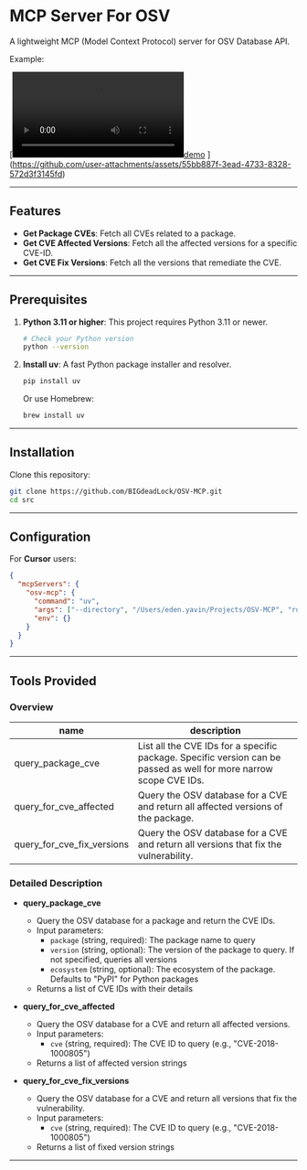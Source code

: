 
# MCP Server For OSV 

A lightweight MCP (Model Context Protocol) server for OSV Database API.

Example:

[[![demo](assets/demo.mov)](https://github.com/user-attachments/assets/766aca23-5ecd-4997-b700-3bc5199f7558)
](https://github.com/user-attachments/assets/55bb887f-3ead-4733-8328-572d3f3145fd)

---

## Features

- **Get Package CVEs**: Fetch all CVEs related to a package.
- **Get CVE Affected Versions**: Fetch all the affected versions for a specific CVE-ID.
- **Get CVE Fix Versions**: Fetch all the versions that remediate the CVE.

---

## Prerequisites

1. **Python 3.11 or higher**: This project requires Python 3.11 or newer.
   ```bash
   # Check your Python version
   python --version
   ```

2. **Install uv**: A fast Python package installer and resolver.
   ```bash
   pip install uv
   ```
   Or use Homebrew:
   ```bash
   brew install uv
   ```

---

## Installation

Clone this repository:
```bash
git clone https://github.com/BIGdeadLock/OSV-MCP.git
cd src
```
---

## Configuration

For **Cursor** users:

```json
{
  "mcpServers": {
    "osv-mcp": {
      "command": "uv",
      "args": ["--directory", "/Users/eden.yavin/Projects/OSV-MCP", "run", "osv-server"],
      "env": {}
    }
  }
}

```
---

## Tools Provided

### Overview
|name|description|
|---|---|
|query_package_cve|List all the CVE IDs for a specific package. Specific version can be passed as well for more narrow scope CVE IDs.|
|query_for_cve_affected|Query the OSV database for a CVE and return all affected versions of the package.|
|query_for_cve_fix_versions|Query the OSV database for a CVE and return all versions that fix the vulnerability.|

### Detailed Description

- **query_package_cve**
  - Query the OSV database for a package and return the CVE IDs.
  - Input parameters:
    - `package` (string, required): The package name to query
    - `version` (string, optional): The version of the package to query. If not specified, queries all versions
    - `ecosystem` (string, optional): The ecosystem of the package. Defaults to "PyPI" for Python packages
  - Returns a list of CVE IDs with their details

- **query_for_cve_affected**
  - Query the OSV database for a CVE and return all affected versions.
  - Input parameters:
    - `cve` (string, required): The CVE ID to query (e.g., "CVE-2018-1000805")
  - Returns a list of affected version strings

- **query_for_cve_fix_versions**
  - Query the OSV database for a CVE and return all versions that fix the vulnerability.
  - Input parameters:
    - `cve` (string, required): The CVE ID to query (e.g., "CVE-2018-1000805")
  - Returns a list of fixed version strings

---
